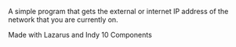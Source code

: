 A simple program that gets the external or internet IP address of 
the network that you are currently on.

Made with Lazarus and Indy 10 Components